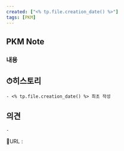 ```yaml
---
created: ["<% tp.file.creation_date() %>"]
tags: [PKM]
---
```


## PKM Note
### 내용


## ⏱히스토리
	- <% tp.file.creation_date() %> 최초 작성

## 의견
	-


📙URL :